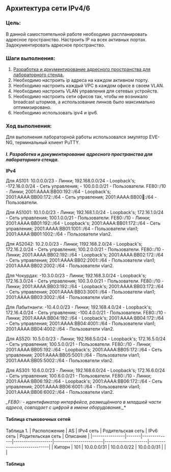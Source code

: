##  **Архитектура сети IPv4/6**

### Цель:
В данной самостоятельной работе необходимо распланировать адресное пространство.
Настроить IP на всех активных портах. Задокументировать адресное пространство.

### Шаги выполнения:
1. [Разработка и документирование адресного пространства для лабораторного стенда.](README.md#I-&#1088;&#1072;&#1079;&#1088;&#1072;&#1073;&#1086;&#1090;&#1082;&#1072;&#45;&#1080;&#45;&#1076;&#1086;&#1082;&#1091;&#1084;&#1077;&#1085;&#1090;&#1080;&#1088;&#1086;&#1074;&#1072;&#1085;&#1080;&#1077;&#45;&#1072;&#1076;&#1088;&#1077;&#1089;&#1085;&#1086;&#1075;&#1086;&#45;&#1087;&#1088;&#1086;&#1089;&#1090;&#1088;&#1072;&#1085;&#1089;&#1090;&#1074;&#1072;&#45;&#1076;&#1083;&#1103;&#45;&#1083;&#1072;&#1073;&#1086;&#1088;&#1072;&#1090;&#1086;&#1088;&#1085;&#1086;&#1075;&#1086;&#45;&#1089;&#1090;&#1077;&#1085;&#1076;&#1072;)
2. Необходимо настроить ip адреса на каждом активном порту.
4. Необходимо настроить каждый VPC в каждом офисе в своем VLAN.
5. Необходимо настроить VLAN управления для сетевых устройств.
6. Необходимо настроить сети офисов так, чтобы не возникало broadcast штормов, а использование линков было максимально оптимизировано.
7. Необходимо использовать ipv4 и ipv6.


### Ход выполнения:
Для выполнения лабораторной работы использовался эмулятор EVE-NG, терминальный клиент PuTTY.

#### **_I. Разработка и документирование адресного пространства для лабораторного стенда._**

**IPv4**

Для AS101:
10.0.0.0/23 - Линки; 192.168.0.0/24 - Loopback's; -172.16.0.0/24 - Сеть управления; - 100.0.0.0/21 - Пользователи.
FE80::/10 - Линки; 2001:AAAA:BB00:192::/64 - Loopback's; 2001:AAAA:BB00:172::/64 - Сеть управления; 2001:AAAA:BB00:100::/64 - Пользователи.

Для AS1001:
10.1.0.0/23 - Линки; 192.168.1.0/24 - Loopback's; 172.16.1.0/24 - Сеть управления; 100.1.0.0/21 - Пользователи.
FE80::/10 - Линки; 2001:AAAA:BB01:192::/64 - Loopback's; 2001:AAAA:BB01:172::/64 - Сеть управления; 2001:AAAA:BB01:1001::/64 - Пользователи vlan1; 2001:AAAA:BB01:1002::/64 - Пользователи vlan2.

Для AS2042:
10.2.0.0/23 - Линки; 1192.168.2.0/24 - Loopback's; 172.16.2.0/24 - Сеть управления; 100.2.0.0/21 - Пользователи.
FE80::/10 - Линки; 2001:AAAA:BB02:192::/64 - Loopback's; 2001:AAAA:BB02:172::/64 - Сеть управления; 2001:AAAA:BB02:2001::/64 - Пользователи vlan1; 2001:AAAA:BB02:2002::/64 - Пользователи vlan2.

Для Чокурдах:
-10.3.0.0/23 - Линки; 192.168.3.0/24 - Loopback's; 172.16.3.0/24 - Сеть управления; 100.3.0.0/21 - Пользователи.
FE80::/10 - Линки; 2001:AAAA:BB03:192::/64 - Loopback's; 2001:AAAA:BB03:172::/64 - Сеть управления; 2001:AAAA:BB03:3001::/64 - Пользователи vlan1; 2001:AAAA:BB03:3002::/64 - Пользователи vlan2.

Для Лабытнанги:
-10.4.0.0/23 - Линки; 192.168.4.0/24 - Loopback's; 172.16.4.0/24 - Сеть управления; -100.4.0.0/21 - Пользователи.
FE80::/10 - Линки; 2001:AAAA:BB04:192::/64 - Loopback's; 2001:AAAA:BB04:172::/64 - Сеть управления; 2001:AAAA:BB04:4001::/64 - Пользователи vlan1; 2001:AAAA:BB04:4002::/64 - Пользователи vlan2.

Для AS520:
10.5.0.0/23 - Линки; 192.168.5.0/24 - Loopback's; 172.16.5.0/24 - Сеть управления; 100.5.0.0/21 - Пользователи.
FE80::/10 - Линки; 2001:AAAA:BB05:192::/64 - Loopback's; 2001:AAAA:BB05:172::/64 - Сеть управления; 2001:AAAA:BB05:5001::/64 - Пользователи vlan1; 2001:AAAA:BB05:5002::/64 - Пользователи vlan2.

Для AS301:
10.6.0.0/23 - Линки; 192.168.6.0/24 - Loopback's; 172.16.6.0/24 - Сеть управления; 100.6.0.0/21 - Пользователи.
FE80::/10 - Линки; 2001:AAAA:BB06:192::/64 - Loopback's; 2001:AAAA:BB06:172::/64 - Сеть управления; 2001:AAAA:BB06:6001::/64 - Пользователи vlan1; 2001:AAAA:BB06:6002::/64 - Пользователи vlan2.

**_FE80::* - идентификатор интерфейса, размещённого в младшей части адреса, совпадает с цифрой в имени оборудования._**


#### Таблица стыковочных сетей
Таблица 1.
|  Расположение  |  AS   |   IPv4 сеть  | Родительская сеть |        IPv6 сеть       |  Родительская сеть  |         Описание            |
|----------------|-------|--------------|-------------------|------------------------|---------------------|-----------------------------|
| Киторн         | 101   | 10.0.0.0/31  |  10.0.0.0/22      | 10.0.0.0/31            |                     |                             |


#### Таблица 
